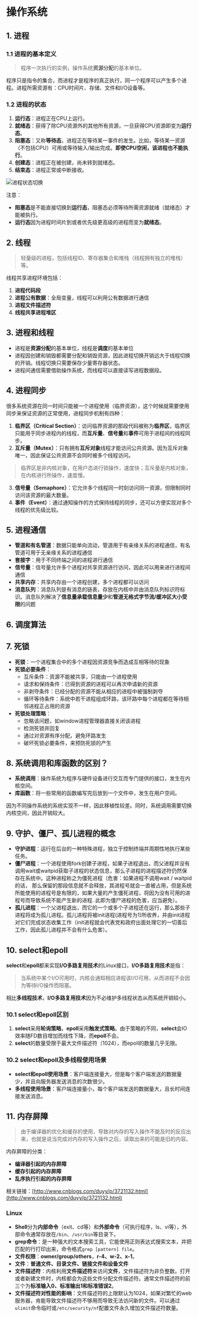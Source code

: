 # 操作系统
## 1. 进程
### 1.1 进程的基本定义
> 程序一次执行的实例，操作系统**资源分配**的基本单位。

程序只是指令的集合，而进程才是程序的真正执行，同一个程序可以产生多个进程。进程所需资源有：CPU时间片、存储、文件和I/O设备等。

### 1.2 进程的状态
1. **运行态**：进程正在CPU上运行。
2. **就绪态**：获得了除CPU资源外的其他所有资源，一旦获得CPU资源即变为**运行态**。
3. **阻塞态**：又称**等待态**，进程正在等待某一事件的发生。比如，等待某一资源（不包括CPU）可用或等待输入/输出完成。**即使CPU空闲，该进程也不能执行**。
4. **创建态**：进程正在被创建，尚未转到就绪态。
5. **结束态**：进程正常或中断接收。

![进程状态切换](https://github.com/leechengpeng/Note/blob/master/Resources/Images/process_status.png)

注意：
* **阻塞态**是不能直接切换到**运行态**，阻塞态必须等待所需资源就绪（就绪态）才能被执行。
* **运行态**因为进程时间片到或者优先级更高级的进程而变为**就绪态**。

## 2. 线程
> 轻量级的进程，包括线程ID、寄存器集合和堆栈（线程拥有独立的堆栈）等。

线程共享进程环境包括：
1. **进程代码段**
2. **进程公有数据**：全局变量，线程可以利用公有数据进行通信
3. **进程文件描述符**
4. **线程共享进程堆区**

## 3. 进程和线程
* 进程是**资源分配**的基本单位，线程是**调度**的基本单位
* 进程因创建和销毁都需要分配和销毁资源，因此进程切换开销远大于线程切换的开销。线程切换只需要保存少量寄存器状态。
* 进程间通信需要借助操作系统，而线程可以直接读写进程数据段。

## 4. 进程同步
很多系统资源在同一时间只能被一个进程使用（临界资源），这个时候就需要使用同步来保证资源的正常使用，进程同步机制有四种：
1. **临界区（Critical Section）**：访问临界资源的那段代码被称为**临界区**，临界区只能用于同步进程内的线程，而**互斥量**、**信号量**和**事件**可用于进程间的线程同步。
2. **互斥量（Mutex）**：只有拥有**互斥对象**线程才能访问公共资源。因为互斥对象唯一，因此保证公共资源不会同时被多个线程访问。

> 临界区是非内核对象，在用户态进行锁操作，速度快；互斥量是内核对象，在内核进行所操作，速度慢。

3. **信号量（Semaphore）**：它允许多个线程同一时刻访问同一资源，但限制同时访问该资源的最大数量。
4. **事件（Event）**：通过通知操作的方式保持线程的同步，还可以方便实现对多个线程的优先级比较。

## 5. 进程通信
* **管道和有名管道**：数据只能单向流动，管道用于有亲缘关系的进程通信，有名管道可用于无亲缘关系的进程通信
* **套接字**：用于不同终端之间的进程进行通信
* **信号量**：信号量允许多个进程对共享资源进行访问，因此可以用来进行进程间通信
* **共享内存**：共享内存由一个进程创建，多个进程都可以访问
* **消息队列**：消息队列是有消息的链表，存放在内核中并由消息队列标识符标识。消息队列解决了**信息量承载信息量少**和**管道无格式字节流/缓冲区大小受限**的问题

## 6. 调度算法


## 7. 死锁
* **死锁**：一个进程集合中的多个进程因资源竞争而造成互相等待的现象
* **死锁必要条件**：
    - 互斥条件：资源不能被共享，只能由一个进程使用
    - 请求和保持条件：已得到资源的进程可以再次申请新的资源
    - 非剥夺条件：已经分配的资源不能从相应的进程中被强制剥夺
    - 循环等待条件：系统中若干进程组成环路，该环路中每个进程都在等待相邻进程正占用的资源
* **死锁处理策略**：
    - 忽略该问题，如window进程管理器直接关闭该进程
    - 检测死锁并回复
    - 通过对资源有序分配，避免环路发生
    - 破坏死锁必要条件，来预防死锁的产生

## 8. 系统调用和库函数的区别？
* **系统调用**：操作系统为程序与硬件设备进行交互而专门提供的接口，发生在内核空间。
* **库函数**：将一些常用的函数编写完后放到一个文件中，发生在用户空间。

因为不同操作系统的系统实现不一样，因此移植性较差。同时，系统调用需要切换内核空间，因此开销较大。

## 9. 守护、僵尸、孤儿进程的概念
* **守护进程**：运行在后台的一种特殊进程，独立于控制终端并周期性地执行某些任务。
* **僵尸进程**：一个进程使用fork创建子进程，如果子进程退出，而父进程并没有调用wait或waitpid获取子进程的状态信息，那么子进程的进程描述符仍然保存在系统中。这种进程称之为僵死进程（危害：如果进程不调用wait / waitpid的话， 那么保留的那段信息就不会释放，其进程号就会一直被占用，但是系统所能使用的进程号是有限的，如果大量的产生僵死进程，将因为没有可用的进程号而导致系统不能产生新的进程. 此即为僵尸进程的危害，应当避免）。
* **孤儿进程**：一个父进程退出，而它的一个或多个子进程还在运行，那么那些子进程将成为孤儿进程。孤儿进程将被init进程(进程号为1)所收养，并由init进程对它们完成状态收集工作（init进程就会代表党和政府出面处理它的一切善后工作，因此孤儿进程并不会有什么危害）。

## 10. select和epoll
**select**和**epoll**都来实现**I/O多路复用技术**的Linux接口，**I/O多路复用技术**是指：
> 当系统中某个I/O可用时，内核会通知相应进程该I/O可用，从而进程不会因为等待I/O操作而阻塞。

相比**多线程技术**，**I/O多路复用技术**因为不必维护多线程状态从而系统开销较小。

### 10.1 select和epoll区别
1. **select**采用**轮询策略**，**epoll**采用**触发式策略**。由于策略的不同，**select**会IO效率随FD数目增加而线性下降，而**epoll**不会。
2. **select**的数量受限于最大文件描述符（1024），而epoll的数量几乎无限。
### 10.2 select和epoll及多线程使用场景
* **select和epoll使用场景**：客户端连接量大，但是每个客户端发送的数据量少，并且向服务器发送消息的次数很少。
* **多线程使用场景**：客户端连接量小，每个客户端发送的数据量大，且长时间连接发送消息。

## 11. 内存屏障
> 由于编译器的优化和缓存的使用，导致对内存的写入操作不能及时的反应出来，也就是说当完成对内存的写入操作之后，读取出来的可能是旧的内容。

内存屏障的分类：
* **编译器引起的内存屏障**
* **缓存引起的内存屏障**
* **乱序执行引起的内存屏障**

相关链接：[http://www.cnblogs.com/duyy/p/3721132.html](http://www.cnblogs.com/duyy/p/3721132.html)

### Linux
* **Shell**分为**内部命令**（exit、cd等）和**外部命令**（可执行程序，ls、vi等），外部命令通常存放在`/bin`、`/usr/bin`等目录下。
* **grep命令**：是一种强大的文本搜索工具，它能使用正则表达式搜索文本，并把匹配的行打印出来，命令格式`grep [pattern] file`。
* **文件权限**：**owner/group/others**，**r-4、w-2、x-1**。
* **文件**：**普通文件、目录文件、链接文件和设备文件**
* **文件描述符**：内核利用**文件描述符**来访问**文件**，文件描述符为非负整数。打开或者新建文件时，内核都会为这些文件分配文件描述符。通常文件描述符的前三个为**标准输入0、标准输出1和标准错误2**。
* **文件描述符对性能的影响**：文件描述符的上限默认为1024，如果对繁忙的web服务器，肯能导致文件描述符不够用而导致无法访问新的文件。可以通过`ulimit`命令临时或`/etc/security/nf`配置文件永久增加文件描述符数量。
